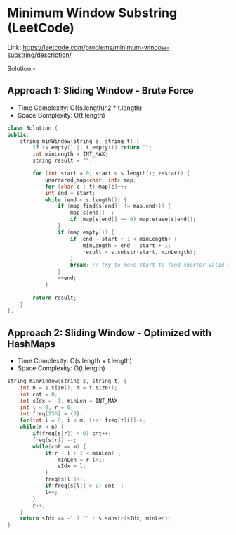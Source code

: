 # Minimum Window Substring (LeetCode)
Link: https://leetcode.com/problems/minimum-window-substring/description/

Solution - 
## Approach 1: Sliding Window - Brute Force
- Time Complexity: O((s.length)^2 * t.length)
- Space Complexity: O(t.length)
```C++
class Solution {
public:
    string minWindow(string s, string t) {
        if (s.empty() || t.empty()) return "";
        int minLength = INT_MAX;
        string result = "";

        for (int start = 0; start < s.length(); ++start) {
            unordered_map<char, int> map;
            for (char c : t) map[c]++;
            int end = start;
            while (end < s.length()) {
                if (map.find(s[end]) != map.end()) {
                    map[s[end]]--;
                    if (map[s[end]] == 0) map.erase(s[end]);
                }
                if (map.empty()) {
                    if (end - start + 1 < minLength) {
                        minLength = end - start + 1;
                        result = s.substr(start, minLength);
                    }
                    break; // try to move start to find shorter valid window
                }
                ++end;
            }
        }
        return result;
    }
};
```

## Approach 2: Sliding Window - Optimized with HashMaps
- Time Complexity: O(s.length + t.length)
 - Space Complexity: O(t.length) 
```C++
string minWindow(string s, string t) {
    int n = s.size(), m = t.size();
    int cnt = 0;
    int sIdx = -1, minLen = INT_MAX;
    int l = 0, r = 0;
    int freq[256] = {0};
    for(int i = 0; i < m; i++) freq[t[i]]++;
    while(r < n) {
        if(freq[s[r]] > 0) cnt++;
        freq[s[r]] --;
        while(cnt == m) {
            if(r - l + 1 < minLen) {
                minLen = r-l+1;
                sIdx = l;
            }
            freq[s[l]]++;
            if(freq[s[l]] > 0) cnt--;
            l++;
        }
        r++;
    }
    return sIdx == -1 ? "" : s.substr(sIdx, minLen);
}
```